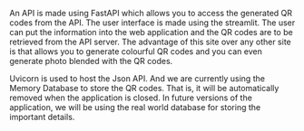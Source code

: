 An API is made using FastAPI which allows you to access the generated QR codes from the API. The user interface is made using the streamlit. The user can put the information into the web application and the QR codes are to be retrieved from the API server. The advantage of this site over any other site is that allows you to generate colourful QR codes and you can even generate photo blended with the QR codes.

Uvicorn is used to host the Json API. And we are currently using the Memory Database to store the QR codes. That is, it will be automatically removed when the application is closed. In future versions of the application, we will be using the real world database for storing the important details.